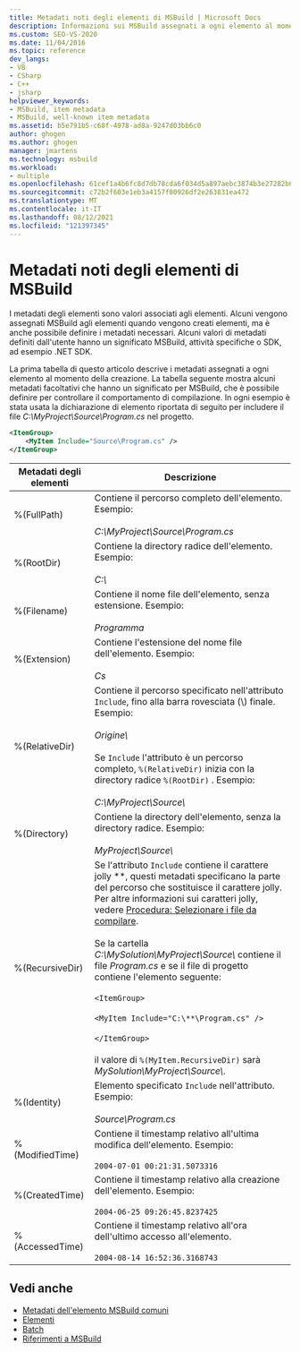```yaml
---
title: Metadati noti degli elementi di MSBuild | Microsoft Docs
description: Informazioni sui MSBuild assegnati a ogni elemento al momento della creazione e su alcuni MSBuild facoltativi che è possibile definire per controllare il comportamento di compilazione.
ms.custom: SEO-VS-2020
ms.date: 11/04/2016
ms.topic: reference
dev_langs:
- VB
- CSharp
- C++
- jsharp
helpviewer_keywords:
- MSBuild, item metadata
- MSBuild, well-known item metadata
ms.assetid: b5e791b5-c68f-4978-ad8a-9247d03bb6c0
author: ghogen
ms.author: ghogen
manager: jmartens
ms.technology: msbuild
ms.workload:
- multiple
ms.openlocfilehash: 61cef1a4b6fc8d7db78cda6f034d5a897aebc3874b3e27282b6927ef2c3288e7
ms.sourcegitcommit: c72b2f603e1eb3a4157f00926df2e263831ea472
ms.translationtype: MT
ms.contentlocale: it-IT
ms.lasthandoff: 08/12/2021
ms.locfileid: "121397345"
---
```

# <a name="msbuild-well-known-item-metadata"></a>Metadati noti degli elementi di MSBuild

I metadati degli elementi sono valori associati agli elementi. Alcuni vengono assegnati MSBuild agli elementi quando vengono creati elementi, ma è anche possibile definire i metadati necessari. Alcuni valori di metadati definiti dall'utente hanno un significato MSBuild, attività specifiche o SDK, ad esempio .NET SDK.

La prima tabella di questo articolo descrive i metadati assegnati a ogni elemento al momento della creazione. La tabella seguente mostra alcuni metadati facoltativi che hanno un significato per MSBuild, che è possibile definire per controllare il comportamento di compilazione. In ogni esempio è stata usata la dichiarazione di elemento riportata di seguito per includere il file *C:\MyProject\Source\Program.cs* nel progetto.

```xml
<ItemGroup>
    <MyItem Include="Source\Program.cs" />
</ItemGroup>
```

|Metadati degli elementi|Descrizione|
|-------------------|-----------------|
|%(FullPath)|Contiene il percorso completo dell'elemento. Esempio:<br /><br /> *C:\MyProject\Source\Program.cs*|
|%(RootDir)|Contiene la directory radice dell'elemento. Esempio:<br /><br /> *C:\\*|
|%(Filename)|Contiene il nome file dell'elemento, senza estensione. Esempio:<br /><br /> *Programma*|
|%(Extension)|Contiene l'estensione del nome file dell'elemento. Esempio:<br /><br /> *Cs*|
|%(RelativeDir)|Contiene il percorso specificato nell'attributo `Include`, fino alla barra rovesciata (\\) finale. Esempio:<br /><br /> *Origine\\*<br /><br /> Se `Include` l'attributo è un percorso completo, `%(RelativeDir)` inizia con la directory radice `%(RootDir)` .  Esempio: <br /><br /> *C:\MyProject\Source\\*|
|%(Directory)|Contiene la directory dell'elemento, senza la directory radice. Esempio:<br /><br /> *MyProject\\Source\\*|
|%(RecursiveDir)|Se l'attributo `Include` contiene il carattere jolly \*\*, questi metadati specificano la parte del percorso che sostituisce il carattere jolly. Per altre informazioni sui caratteri jolly, vedere [Procedura: Selezionare i file da compilare](../msbuild/how-to-select-the-files-to-build.md).<br /><br /> Se la cartella *C:\MySolution\MyProject\Source\\* contiene il file *Program.cs* e se il file di progetto contiene l'elemento seguente:<br /><br /> `<ItemGroup>`<br /><br /> `<MyItem Include="C:\**\Program.cs" />`<br /><br /> `</ItemGroup>`<br /><br /> il valore di `%(MyItem.RecursiveDir)` sarà *MySolution\MyProject\Source\\*.|
|%(Identity)|Elemento specificato `Include` nell'attributo. Esempio:<br /><br /> *Source\Program.cs*|
|%(ModifiedTime)|Contiene il timestamp relativo all'ultima modifica dell'elemento. Esempio:<br /><br /> `2004-07-01 00:21:31.5073316`|
|%(CreatedTime)|Contiene il timestamp relativo alla creazione dell'elemento. Esempio:<br /><br /> `2004-06-25 09:26:45.8237425`|
|%(AccessedTime)|Contiene il timestamp relativo all'ora dell'ultimo accesso all'elemento.<br /><br /> `2004-08-14 16:52:36.3168743`|

## <a name="see-also"></a>Vedi anche

- [Metadati dell'elemento MSBuild comuni](common-msbuild-item-metadata.md)
- [Elementi](../msbuild/msbuild-items.md)
- [Batch](../msbuild/msbuild-batching.md)
- [Riferimenti a MSBuild](../msbuild/msbuild-reference.md)
